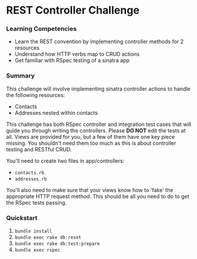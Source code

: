 # REST Controller Challenge

### Learning Competencies

* Learn the REST convention by implementing controller methods for 2 resources
* Understand how HTTP verbs map to CRUD actions
* Get familiar with RSpec testing of a sinatra app

### Summary

This challenge will involve implementing sinatra controller actions
to handle the following resources:

* Contacts
* Addresses nested within contacts

This challenge has both RSpec controller and integration test cases that will guide you through writing the
controllers. Please **DO NOT** edit the tests at all.  Views are provided for you, but a few of them have one key piece missing. You shouldn't need them too much as this is about controller testing and RESTful CRUD.

You'll need to create two files in app/controllers:

* `contacts.rb`
* `addresses.rb`

You'll also need to make sure that your views know how to 'fake'
the appropriate HTTP request method. This should be all you need to
do to get the RSpec tests passing.

### Quickstart

1.  `bundle install`
2.  `bundle exec rake db:reset`
3.  `bundle exec rake db:test:prepare`
4.  `bundle exec rspec`
